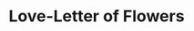 --- 
title: "Love-Letter of Flowers"
publishdate: "2019-5-25T16:48:46+02:00"
src: "https://365manga.net/manga/love-letter-of-flowers"
image: "https://data.365manga.net/images/thumbnails/19214-love-letter-of-flowers.jpg"
description: "From Biblo Eros: Love Letter of Flowers: Someone has been giving the new music teacher origami flowers, and he's not quite sure who or why. But a single student comes to mind whenever he thinks about it. Anata no Toriko (Your Prisoner): Sasaki catches Mikami, one of his students, going through his things one day and accuses him of trying to steal test questions. He then uses this as a…"
---